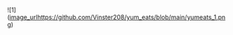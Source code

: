 ![1] ([image_url](https://github.com/Vinster208/yum_eats/blob/main/yumeats_1.png)https://github.com/Vinster208/yum_eats/blob/main/yumeats_1.png)
